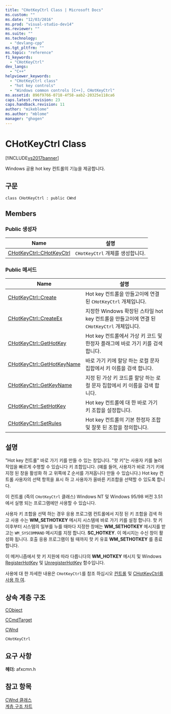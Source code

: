 ```yaml
---
title: "CHotKeyCtrl Class | Microsoft Docs"
ms.custom: ""
ms.date: "12/03/2016"
ms.prod: "visual-studio-dev14"
ms.reviewer: ""
ms.suite: ""
ms.technology: 
  - "devlang-cpp"
ms.tgt_pltfrm: ""
ms.topic: "reference"
f1_keywords: 
  - "CHotKeyCtrl"
dev_langs: 
  - "C++"
helpviewer_keywords: 
  - "CHotKeyCtrl class"
  - "hot key controls"
  - "Windows common controls [C++], CHotKeyCtrl"
ms.assetid: 896f9766-0718-4f58-aab2-20325e118ca6
caps.latest.revision: 23
caps.handback.revision: 11
author: "mikeblome"
ms.author: "mblome"
manager: "ghogen"
---
```

# CHotKeyCtrl Class
[!INCLUDE[vs2017banner](../../assembler/inline/includes/vs2017banner.md)]

Windows 공용 hot key 컨트롤의 기능을 제공합니다.  
  
## 구문  
  
```  
class CHotKeyCtrl : public CWnd  
```  
  
## Members  
  
### Public 생성자  
  
|Name|설명|  
|----------|--------|  
|[CHotKeyCtrl::CHotKeyCtrl](../Topic/CHotKeyCtrl::CHotKeyCtrl.md)|`CHotKeyCtrl` 개체를 생성합니다.|  
  
### Public 메서드  
  
|Name|설명|  
|----------|--------|  
|[CHotKeyCtrl::Create](../Topic/CHotKeyCtrl::Create.md)|Hot key 컨트롤을 만들고이에 연결 된 `CHotKeyCtrl` 개체입니다.|  
|[CHotKeyCtrl::CreateEx](../Topic/CHotKeyCtrl::CreateEx.md)|지정한 Windows 확장된 스타일 hot key 컨트롤을 만들고이에 연결 된 `CHotKeyCtrl` 개체입니다.|  
|[CHotKeyCtrl::GetHotKey](../Topic/CHotKeyCtrl::GetHotKey.md)|Hot key 컨트롤에서 가상 키 코드 및 한정자 플래그에 바로 가기 키를 검색합니다.|  
|[CHotKeyCtrl::GetHotKeyName](../Topic/CHotKeyCtrl::GetHotKeyName.md)|바로 가기 키에 할당 하는 로컬 문자 집합에서 키 이름을 검색 합니다.|  
|[CHotKeyCtrl::GetKeyName](../Topic/CHotKeyCtrl::GetKeyName.md)|지정 된 가상 키 코드를 할당 하는 로컬 문자 집합에서 키 이름을 검색 합니다.|  
|[CHotKeyCtrl::SetHotKey](../Topic/CHotKeyCtrl::SetHotKey.md)|Hot key 컨트롤에 대 한 바로 가기 키 조합을 설정합니다.|  
|[CHotKeyCtrl::SetRules](../Topic/CHotKeyCtrl::SetRules.md)|Hot key 컨트롤의 기본 한정자 조합 및 잘못 된 조합을 정의합니다.|  
  
## 설명  
 "Hot key 컨트롤" 바로 가기 키를 만들 수 있는 창입니다.  "핫 키"는 사용자 키를 눌러 작업을 빠르게 수행할 수 있습니다 키 조합입니다.  \(예를 들어, 사용자가 바로 가기 키에 지정 된 창을 활성화 하 고 위쪽에 Z 순서를 가져옵니다 만들 수 있습니다.\) Hot key 컨트롤 사용자의 선택 항목을 표시 하 고 사용자가 올바른 키조합을 선택할 수 있도록 합니다.  
  
 이 컨트롤 \(즉의 `CHotKeyCtrl` 클래스\) Windows NT 및 Windows 95\/98 버전 3.51에서 실행 되는 프로그램에만 사용할 수 있습니다.  
  
 사용자 키 조합을 선택 하는 경우 응용 프로그램 컨트롤에서 지정 된 키 조합을 검색 하 고 사용 수는  **WM\_SETHOTKEY** 메시지 시스템에 바로 가기 키를 설정 합니다.  핫 키 이후부터 시스템의 일부를 누를 때마다 지정한 창에는  **WM\_SETHOTKEY** 메시지를 받고는 `WM_SYSCOMMAND` 메시지를 지정 합니다.  **SC\_HOTKEY**.  이 메시지는 수신 창이 활성화 됩니다.  호출 응용 프로그램이 될 때까지 핫 키 유효  **WM\_SETHOTKEY** 를 종료 합니다.  
  
 이 메커니즘에서 핫 키 지원에 따라 다릅니다의  **WM\_HOTKEY** 메시지 및 Windows  [RegisterHotKey](http://msdn.microsoft.com/library/windows/desktop/ms646309) 및  [UnregisterHotKey](http://msdn.microsoft.com/library/windows/desktop/ms646327) 함수입니다.  
  
 사용에 대 한 자세한 내용은 `CHotKeyCtrl`를 참조 하십시오  [컨트롤](../../mfc/controls-mfc.md) 및  [CHotKeyCtrl를 사용 하 여](../../mfc/using-chotkeyctrl.md).  
  
## 상속 계층 구조  
 [CObject](../../mfc/reference/cobject-class.md)  
  
 [CCmdTarget](../../mfc/reference/ccmdtarget-class.md)  
  
 [CWnd](../../mfc/reference/cwnd-class.md)  
  
 `CHotKeyCtrl`  
  
## 요구 사항  
 **헤더:**  afxcmn.h  
  
## 참고 항목  
 [CWnd 클래스](../../mfc/reference/cwnd-class.md)   
 [계층 구조 차트](../../mfc/hierarchy-chart.md)